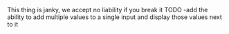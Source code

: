 This thing is janky, we accept no liability if you break it
TODO
-add the ability to add multiple values to a single input and display those values next to it